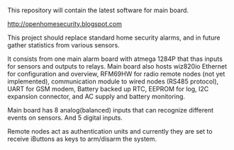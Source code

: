 This repository will contain the latest software for main board.

http://openhomesecurity.blogspot.com

This project should replace standard home security alarms, and in future gather statistics from various sensors.

It consists from one main alarm board with atmega 1284P that thas inputs for sensors and outputs to relays. Main board also hosts wiz820io Ethernet for configuration and overview, RFM69HW for radio remote nodes (not yet implemented), communication module to wired nodes (RS485 protocol), UART for GSM modem, Battery backed up RTC, EEPROM for log, I2C expansion connector, and AC supply and battery monitoring.

Main board has 8 analog(balanced) inputs that can recognize different events on sensors. And 5 digital inputs.

Remote nodes act as authentication units and currently they are set to receive iButtons as keys to arm/disarm the system.
